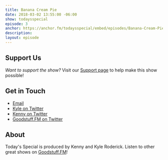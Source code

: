 ```yaml
---
title: Banana Cream Pie
date: 2018-03-02 13:55:00 -06:00
show: todaysspecial
episode: 3
anchor: https://anchor.fm/todaysspecial/embed/episodes/Banana-Cream-Pie-e14qa3
description: 
layout: episode
---
```


## Support Us
*Want to support the show?* Visit our [Support page](https://goodstuff.fm/support) to help make this show possible!

## Get in Touch
* [Email](mailto:kyle@goodstuff.fm)
* [Kyle on Twitter](http://twitter.com/dogburps)
* [Kenny on Twitter](http://twitter.com/pizzarobotics)
* [Goodstuff.FM on Twitter](http://twitter.com/goodstufffm)

## About
Today's Special is produced by Kenny and Kyle Roderick. Listen to other great shows on [Goodstuff.FM](http://goodstuff.fm/shows)!
